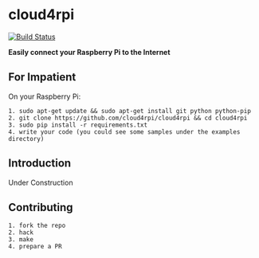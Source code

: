cloud4rpi
=========

[![Build Status](https://travis-ci.org/cloud4rpi/cloud4rpi.svg?branch=master)](https://travis-ci.org/cloud4rpi/cloud4rpi)

**Easily connect your Raspberry Pi to the Internet**

For Impatient
-------------

On your Raspberry Pi:

```
1. sudo apt-get update && sudo apt-get install git python python-pip
2. git clone https://github.com/cloud4rpi/cloud4rpi && cd cloud4rpi
3. sudo pip install -r requirements.txt
4. write your code (you could see some samples under the examples directory)
```

Introduction
------------

Under Construction


Contributing
------------

```
1. fork the repo
2. hack
3. make
4. prepare a PR
```
